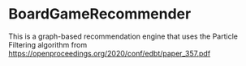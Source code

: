 # BoardGameRecommender

This is a graph-based recommendation engine that uses the Particle Filtering algorithm from https://openproceedings.org/2020/conf/edbt/paper_357.pdf
